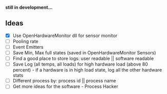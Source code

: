 
**still in development...**

Ideas
---

- [x] Use OpenHardwareMonitor dll for sensor monitor
- [ ] Pooling rate
- [ ] Event Emitters
- [ ] Save Min, Max full states (saved in OpenHardwareMonitor Sensors)
- [ ] Find a good place to store logs: user readable || software readable
- [ ] Save Log (all temps, all loads) for high hardware load (above 80 percent) - if a hardware is in high load state, log all the other hardware stats
- [ ] Different process by: process id || process name
- [ ] Get more ideas for the software - Process Hacker
